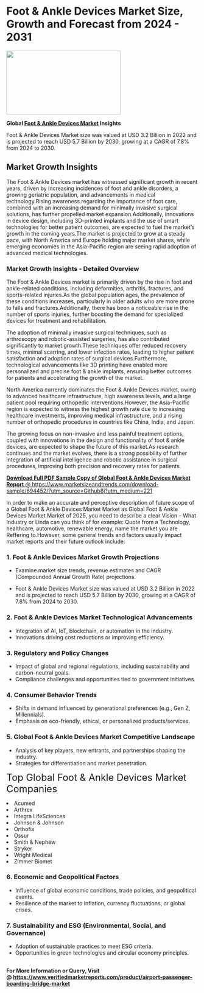 <H1>Foot & Ankle Devices Market Size, Growth and Forecast from 2024 - 2031</H1><img class="aligncenter size-medium wp-image-584254" src="https://thirdeyenews.in/wp-content/uploads/2024/09/Global-Market-Research-300x168.jpeg" alt="" width="300" height="168" /><p><strong>Global&nbsp;<a href="https://www.marketsizeandtrends.com/download-sample/694452/?utm_source=Github8j?utm_medium=221">Foot & Ankle Devices Market</a> Insights</strong></p><p>Foot & Ankle Devices Market size was valued at USD 3.2 Billion in 2022 and is projected to reach USD 5.7 Billion by 2030, growing at a CAGR of 7.8% from 2024 to 2030.</p><p><h2>Market Growth Insights</h2> <p>The Foot & Ankle Devices market has witnessed significant growth in recent years, driven by increasing incidences of foot and ankle disorders, a growing geriatric population, and advancements in medical technology.Rising awareness regarding the importance of foot care, combined with an increasing demand for minimally invasive surgical solutions, has further propelled market expansion.Additionally, innovations in device design, including 3D-printed implants and the use of smart technologies for better patient outcomes, are expected to fuel the market’s growth in the coming years.The market is projected to grow at a steady pace, with North America and Europe holding major market shares, while emerging economies in the Asia-Pacific region are seeing rapid adoption of advanced medical technologies.</p> <p><a href="#"></a></p> <h3>Market Growth Insights - Detailed Overview</h3> <p>The Foot & Ankle Devices market is primarily driven by the rise in foot and ankle-related conditions, including deformities, arthritis, fractures, and sports-related injuries.As the global population ages, the prevalence of these conditions increases, particularly in older adults who are more prone to falls and fractures.Additionally, there has been a noticeable rise in the number of sports injuries, further boosting the demand for specialized devices for treatment and rehabilitation.</p> <p>The adoption of minimally invasive surgical techniques, such as arthroscopy and robotic-assisted surgeries, has also contributed significantly to market growth.These techniques offer reduced recovery times, minimal scarring, and lower infection rates, leading to higher patient satisfaction and adoption rates of surgical devices.Furthermore, technological advancements like 3D printing have enabled more personalized and precise foot & ankle implants, ensuring better outcomes for patients and accelerating the growth of the market.</p> <p>North America currently dominates the Foot & Ankle Devices market, owing to advanced healthcare infrastructure, high awareness levels, and a large patient pool requiring orthopedic interventions.However, the Asia-Pacific region is expected to witness the highest growth rate due to increasing healthcare investments, improving medical infrastructure, and a rising number of orthopedic procedures in countries like China, India, and Japan.</p> <p>The growing focus on non-invasive and less painful treatment options, coupled with innovations in the design and functionality of foot & ankle devices, are expected to shape the future of this market.As research continues and the market evolves, there is a strong possibility of further integration of artificial intelligence and robotic assistance in surgical procedures, improving both precision and recovery rates for patients.</p> <p><a href="#"></p><p><span class=""><strong>Download Full PDF Sample Copy of Global Foot & Ankle Devices Market Report</strong> @ <a href="https://www.marketsizeandtrends.com/download-sample/694452/?utm_source=Github8j?utm_medium=221" target="_blank">https://www.marketsizeandtrends.com/download-sample/694452/?utm_source=Github8j?utm_medium=221</a></span></p><p>In order to make an accurate and perceptive description of future scope of a Global&nbsp;Foot & Ankle Devices Market Market as Global&nbsp;Foot & Ankle Devices Market Market of 2025, you need to describe a clear Vision &ndash; What Industry or Linda can you think of for example: Quote from a Technology, healthcare, automotive, renewable energy, name the market you are Reffering to.However, some general trends and factors usually impact market reports and their future outlook include:</p><h3>1.&nbsp;<strong>Foot & Ankle Devices Market Growth Projections</strong></h3><ul><li>Examine market size trends, revenue estimates and CAGR (Compounded Annual Growth Rate) projections.</li><li><p>Foot & Ankle Devices Market size was valued at USD 3.2 Billion in 2022 and is projected to reach USD 5.7 Billion by 2030, growing at a CAGR of 7.8% from 2024 to 2030.</p></li></ul><h3>2.&nbsp;<strong>Foot & Ankle Devices Market Technological Advancements</strong></h3><ul><li>Integration of AI, IoT, blockchain, or automation in the industry.</li><li>Innovations driving cost reductions or improving efficiency.</li></ul><h3>3.&nbsp;<strong>Regulatory and Policy Changes</strong></h3><ul><li>Impact of global and regional regulations, including sustainability and carbon-neutral goals.</li><li>Compliance challenges and opportunities tied to government initiatives.</li></ul><h3>4.&nbsp;<strong>Consumer Behavior Trends</strong></h3><ul><li>Shifts in demand influenced by generational preferences (e.g., Gen Z, Millennials).</li><li>Emphasis on eco-friendly, ethical, or personalized products/services.</li></ul><h3>5.&nbsp;<strong>Global Foot & Ankle Devices Market Competitive Landscape</strong></h3><ul><li>Analysis of key players, new entrants, and partnerships shaping the industry.</li><li>Strategies for differentiation and market penetration.</li></ul><p data-pm-slice="1 1 []"><span style="color: inherit; font-family: inherit; font-size: 25px;">Top Global Foot & Ankle Devices Market Companies</span></p><div class="" data-test-id=""><p><li>Acumed</li><li> Arthrex</li><li> Integra LifeSciences</li><li> Johnson & Johnson</li><li> Orthofix</li><li> Ossur</li><li> Smith & Nephew</li><li> Stryker</li><li> Wright Medical</li><li> Zimmer Biomet</li></p></div><h3>6.&nbsp;<strong>Economic and Geopolitical Factors</strong></h3><ul><li>Influence of global economic conditions, trade policies, and geopolitical events.</li><li>Resilience of the market to inflation, currency fluctuations, or global crises.</li></ul><h3>7.&nbsp;<strong>Sustainability and ESG (Environmental, Social, and Governance)</strong></h3><ul><li>Adoption of sustainable practices to meet ESG criteria.</li><li>Opportunities in green technologies and circular economy principles.</li></ul><h2><strong style="font-size: 14px;">For More Information or Query, Visit @&nbsp;</strong><a style="background-color: #ffffff; font-size: 14px;" href="https://www.marketsizeandtrends.com/report/foot-and-ankle-devices-market/" target="_blank">https://www.verifiedmarketreports.com/product/airport-passenger-boarding-bridge-market</a></h2>